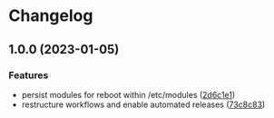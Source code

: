 # Changelog

## 1.0.0 (2023-01-05)


### Features

* persist modules for reboot within /etc/modules ([2d6c1e1](https://github.com/rolehippie/modprobe/commit/2d6c1e11906a8c05c66a69644aa37989b640b538))
* restructure workflows and enable automated releases ([73c8c83](https://github.com/rolehippie/modprobe/commit/73c8c83fda8fcf80d76bcd8896b90c0f14ea0386))
